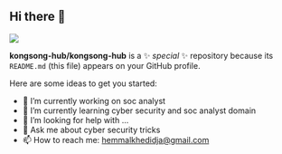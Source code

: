 ## Hi there 👋
<img src="http://google.com" />

**kongsong-hub/kongsong-hub** is a ✨ _special_ ✨ repository because its `README.md` (this file) appears on your GitHub profile.

Here are some ideas to get you started:

- 🔭 I’m currently working on soc analyst
- 🌱 I’m currently learning cyber security and soc analyst domain
- 🤔 I’m looking for help with ...
- 💬 Ask me about cyber security tricks
- 📫 How to reach me: hemmalkhedidja@gmail.com


